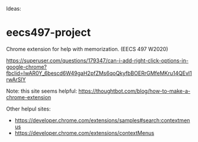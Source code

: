 Ideas:


# eecs497-project
Chrome extension for help with memorization. (EECS 497 W2020)


https://superuser.com/questions/179347/can-i-add-right-click-options-in-google-chrome?fbclid=IwAR0Y_6bescd6W49gaH2pfZMs6qoQkyfbBOERrGMfeMKru14QEvl1rwArSlY

Note: this site seems helpful: https://thoughtbot.com/blog/how-to-make-a-chrome-extension

Other helpul sites:
- https://developer.chrome.com/extensions/samples#search:contextmenus
- https://developer.chrome.com/extensions/contextMenus
